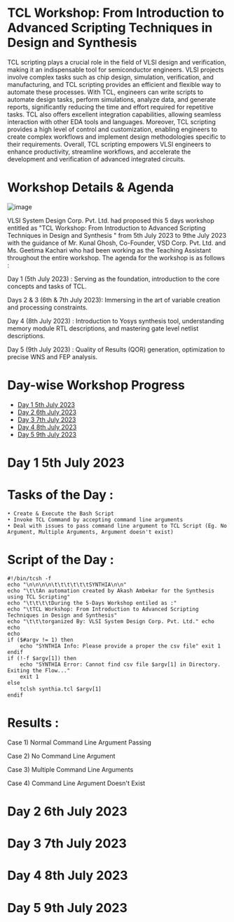 # TCL Workshop: From Introduction to Advanced Scripting Techniques in Design and Synthesis

TCL scripting plays a crucial role in the field of VLSI design and verification, making it an indispensable tool for semiconductor engineers. VLSI projects involve complex tasks such as chip design, simulation, verification, and manufacturing, and TCL scripting provides an efficient and flexible way to automate these processes. With TCL, engineers can write scripts to automate design tasks, perform simulations, analyze data, and generate reports, significantly reducing the time and effort required for repetitive tasks. TCL also offers excellent integration capabilities, allowing seamless interaction with other EDA tools and languages. Moreover, TCL scripting provides a high level of control and customization, enabling engineers to create complex workflows and implement design methodologies specific to their requirements. Overall, TCL scripting empowers VLSI engineers to enhance productivity, streamline workflows, and accelerate the development and verification of advanced integrated circuits.

# Workshop Details & Agenda

![image](https://github.com/akash-ambekar/VSD-5-DAYS-TCL-SCRIPTING-WORKSHOP/assets/100372947/97e1264e-31a7-4539-a21b-639e3dd31e13)

VLSI System Design Corp. Pvt. Ltd. had proposed this 5 days workshop entitled as "TCL Workshop: From Introduction to Advanced Scripting Techniques in Design and Synthesis
" from 5th July 2023 to 9the July 2023 with the guidance of Mr. Kunal Ghosh, Co-Founder, VSD Corp. Pvt. Ltd. and Ms. Geetima Kachari who had been working as the Teaching Assistant throughout the entire workshop. The agenda for the workshop is as follows :

Day 1 (5th July 2023) : Serving as the foundation, introduction to the core concepts and tasks of TCL. 

Days 2 & 3 (6th & 7th July 2023): Immersing in the art of variable creation and processing constraints. 

Day 4 (8th July 2023) : Introduction to Yosys synthesis tool, understanding memory module RTL descriptions, and mastering gate level netlist descriptions.

Day 5 (9th July 2023) : Quality of Results (QOR) generation, optimization to precise WNS and FEP analysis.

# Day-wise Workshop Progress

- [Day 1 5th July 2023](#Day-1-5th-July-2023)
- [Day 2 6th July 2023](#Day-2-6th-July-2023)
- [Day 3 7th July 2023](#Day-3-7th-July-2023)
- [Day 4 8th July 2023](#Day-4-8th-July-2023)
- [Day 5 9th July 2023](#Day-5-9th-July-2023)

# Day 1  5th July 2023

# Tasks of the Day :

    • Create & Execute the Bash Script
    • Invoke TCL Command by accepting command line arguments
    • Deal with issues to pass command line argument to TCL Script (Eg. No Argument, Multiple Arguments, Argument doesn't exist)

# Script of the Day :


    #!/bin/tcsh -f
    echo "\n\n\n\n\t\t\t\t\t\tSYNTHIA\n\n"
    echo "\t\tAn automation created by Akash Ambekar for the Synthesis using TCL Scripting"
    echo "\t\t\t\tDuring the 5-Days Workshop entiled as :"
    echo "\tTCL Workshop: From Introduction to Advanced Scripting Techniques in Design and Synthesis"
    echo "\t\t\torganized By: VLSI System Design Corp. Pvt. Ltd." echo
    echo 
    echo
    if ($#argv != 1) then
        echo "SYNTHIA Info: Please provide a proper the csv file" exit 1
    endif
    if (!-f $argv[1]) then
        echo "SYNTHIA Error: Cannot find csv file $argv[1] in Directory. Exiting the Flow..."
        exit 1
    else
        tclsh synthia.tcl $argv[1]
    endif

# Results : 

Case 1) Normal Command Line Argument Passing

Case 2) No Command Line Argument

Case 3) Multiple Command Line Arguments

Case 4) Command Line Argument Doesn't Exist

# Day 2 6th July 2023

# Day 3 7th July 2023

# Day 4 8th July 2023

# Day 5 9th July 2023
